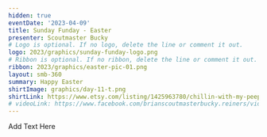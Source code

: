 ```yaml
---
hidden: true
eventDate: '2023-04-09'
title: Sunday Funday - Easter
presenter: Scoutmaster Bucky
# Logo is optional. If no logo, delete the line or comment it out.
logo: 2023/graphics/sunday-funday-logo.png
# Ribbon is optional. If no ribbon, delete the line or comment it out.
ribbon: 2023/graphics/easter-pic-01.png
layout: smb-360
summary: Happy Easter
shirtImage: graphics/day-11-t.png
shirtLink: https://www.etsy.com/listing/1425963780/chillin-with-my-peeps-shirt-easter-shirt?transaction_id=3491308960
# videoLink: https://www.facebook.com/brianscoutmasterbucky.reiners/videos/
---
```


Add Text Here
